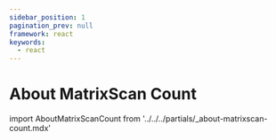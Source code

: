 ```yaml
---
sidebar_position: 1
pagination_prev: null
framework: react
keywords:
  - react
---
```


# About MatrixScan Count

import AboutMatrixScanCount from '../../../partials/_about-matrixscan-count.mdx'

<AboutMatrixScanCount />
